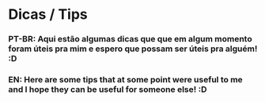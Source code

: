 # Dicas / Tips

### PT-BR: Aqui estão algumas dicas que que em algum momento foram úteis pra mim e espero que possam ser úteis pra alguém! :D


### EN: Here are some tips that at some point were useful to me and I hope they can be useful for someone else! :D 
